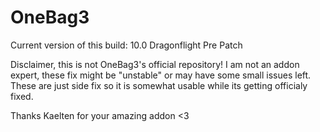 # OneBag3

Current version of this build: 10.0 Dragonflight Pre Patch

Disclaimer, this is not OneBag3's official repository! I am not an addon expert, these fix might be "unstable" or may have some small issues left.
These are just side fix so it is somewhat usable while its getting officialy fixed.

Thanks Kaelten for your amazing addon <3 
